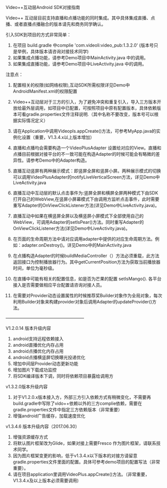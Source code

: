 Video++互动层Android SDK对接指南

Video++ 互动层目前支持直播和点播功能的同时集成。其中具体集成直播、点播、或者直播点播融合的版本请先和商务同学确认。

引入SDK到项目的方式非常简单：

  1. 在项目 build.gradle 中complie 'com.videoli:video_pub:1.3.2.0' (版本号只是举例，具体版本请咨询对接技术同学)
  2. 如果集成点播功能，请参考Demo项目中MainActivity.java 中的调用。
  3. 如果集成直播功能，请参考Demo项目中LiveActivity.java 中的调用。

注意点：

  1. 配置相关的权限(如网络权限),互动SDK所需权限详见Demo中AndroidManifest.xml的权限配置

  2. Video++互动层对于三方的引入，为了避免冲突和重复引入，导入三方版本开放给最外层调用，如项目中已配置，可按照项目中原有配置版本，具体依赖版本可看gradle.properties文件注释说明.（其中名称不要改变，版本号可以根据实际情况定义）

  3. 请在Application中调用Videopls.appCreate()方法，可参考MyApp.java的实例化设置（重要，V1.3.4.x以上版本增加）

  4. 直播和点播均会需要构造一个VideoPlusAdapter 设置给对应的View。直播和点播目前根据对接平台的不一致可能在构造Adapter的时候可能会有略微的差异性。请参考Demo中的Adapter构造。

  5. 直播互动竖屏有两种展示模式：即竖屏全屏和竖屏小屏。两种展示模式的切换可以调用VideoPlusAdapter的notifyLiveVerticalScreen方法，详见Demo中LiveActivity.java

  6. 直播互动中互动层的默认点击事件为:竖屏全屏和横屏全屏两种模式下由SDK打开自己的WebView,在竖屏小屏幕模式下由调用方监听点击事件，此时需要重写Adapter的OnViewClickListener方法(详见Demo中LiveActivity.java)。

  7. 直播互动中如果在横竖屏全屏以及横竖屏小屏模式下全部使用自己的WebView，可调用Adapter的setIsPear()方法。同时重写Adapter的OnViewClickListener方法(详见Demo中LiveActivity.java)。

  8. 在页面的生命周期方法中请对应调用adapter中提供的对应生命周期方法。例如：adapter.onDestroy()。详见Demo中的MainActivity.java

  9. 在点播构造Adapter的时候buildMediaController（）方法必须重载，此方法返回接口为控制播放器行为。其中getCurrentPosition方法为获取当前播放器时间，单位为毫秒级。

  10. 在直播中可能有相关的配置信息，如是否为芒果的配置 setIsMango(). 各平台接入是否需要做相应平台配置请咨询对接人员。

  11. 在需要对Provider动态设置属性的时候推荐奖Builder对象作为全局对象，每次利用Builder对象来构建provider对象后调用Adapter的updateProvider()方法。


  ——————————————————

  V1.2.0.14 版本升级内容

  1. android支持远程依赖接入
  2. android直播优化内存占用
  3. android点播优化内存占用
  4. android点播横竖屏切换曝光投递优化
  5. 增加中间层Provider动态更新功能
  6. 增加图片下载成功监控
  7. 将SDK编译版本下调，同时将依赖项目暴露给调用方


  v1.3.2.0版本升级内容

  1. 对于V1.2.0.x版本接入方，外部三方引入依赖方式有稍微变化，不需要再build.gradle中写除了vido++依赖以外的三方complie依赖，需要在gradle.properties文件中指定三方依赖版本（非常重要）
  2. 增强android广告缓存，加载速度优化

  v1.3.4.6 版本升级内容（2017.06.30）
  1. 增强资源缓存方式
  2. 将默认图片框架改为Glide，如果对接上需要Fresco 作为图片框架，请联系技术同学。
  3. 因为图片框架变更的影响，低于v1.3.4.x以下版本的对接方请留意gradle.properties文件里面的配置。具体可参考demo项目的配置写法（非常重要）。
  4. 请在项目application里调用VideoPlus.appCreate()方法。（非常重要，V1.3.4.x及以上版本必须需要调用)
